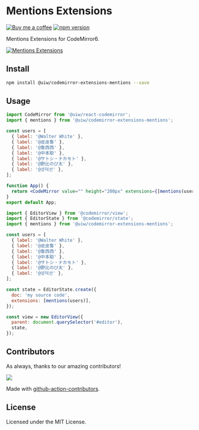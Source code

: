 <!--rehype:ignore:start-->

# Mentions Extensions

<!--rehype:ignore:end-->

[![Buy me a coffee](https://img.shields.io/badge/Buy%20me%20a%20coffee-048754?logo=buymeacoffee)](https://jaywcjlove.github.io/#/sponsor)
[![npm version](https://img.shields.io/npm/v/@uiw/codemirror-extensions-mentions.svg)](https://www.npmjs.com/package/@uiw/codemirror-extensions-mentions)

Mentions Extensions for CodeMirror6.

[![Mentions Extensions](https://user-images.githubusercontent.com/1680273/183007711-68109ca3-7140-411e-a747-53bcca0fa4c7.png)](https://uiwjs.github.io/react-codemirror/#/extensions/mentions)

## Install

```bash
npm install @uiw/codemirror-extensions-mentions --save
```

## Usage

```jsx
import CodeMirror from '@uiw/react-codemirror';
import { mentions } from '@uiw/codemirror-extensions-mentions';

const users = [
  { label: '@Walter White' },
  { label: '@皮皮鲁' },
  { label: '@鲁西西' },
  { label: '@中本聪' },
  { label: '@サトシ・ナカモト' },
  { label: '@野比のび太' },
  { label: '@성덕선' },
];

function App() {
  return <CodeMirror value="" height="200px" extensions={[mentions(users)]} />;
}
export default App;
```

```js
import { EditorView } from '@codemirror/view';
import { EditorState } from '@codemirror/state';
import { mentions } from '@uiw/codemirror-extensions-mentions';

const users = [
  { label: '@Walter White' },
  { label: '@皮皮鲁' },
  { label: '@鲁西西' },
  { label: '@中本聪' },
  { label: '@サトシ・ナカモト' },
  { label: '@野比のび太' },
  { label: '@성덕선' },
];

const state = EditorState.create({
  doc: 'my source code',
  extensions: [mentions(users)],
});

const view = new EditorView({
  parent: document.querySelector('#editor'),
  state,
});
```

## Contributors

As always, thanks to our amazing contributors!

<a href="https://github.com/uiwjs/react-codemirror/graphs/contributors">
  <img src="https://uiwjs.github.io/react-codemirror/CONTRIBUTORS.svg" />
</a>

Made with [github-action-contributors](https://github.com/jaywcjlove/github-action-contributors).

## License

Licensed under the MIT License.
